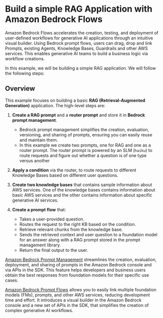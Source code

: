 # Build a simple RAG Application with Amazon Bedrock Flows 

Amazon Bedrock Flows accelerates the creation, testing, and deployment of user-defined workflows for generative AI applications through an intuitive visual builder. Using Bedrock prompt flows, users can drag, drop and link Prompts, existing Agents, Knowledge Bases, Guardrails and other AWS services. This enables generative AI teams to build a business logic via workflow creations. 

In this example, we will be building a simple RAG application. We will follow the following steps:

## Overview

This example focuses on building a basic **RAG (Retrieval-Augmented Generation)** application. The high-level steps are:

1. **Create a RAG prompt** and a **router prompt** and store it in **Bedrock prompt management**.  
   - Bedrock prompt management simplifies the creation, evaluation, versioning, and sharing of prompts, ensuring you can easily reuse and maintain them.
   - In this example we create two prompts, one for RAG and one as a router prompt. The router prompt is powered by an SLM (`haiku`) to route requests and figure
   out whether a question is of one type versus another
   
1. **Apply a condition** via the router, to route requests to different Knowledge Bases based on different user questions.

1. **Create two knowledge bases** that contains sample information about AWS services. One of the knowledge bases contains information about basic AWS services and the other contains information about specific generative AI services.

3. **Create a prompt flow** that:
   - Takes a user-provided question.
   - Routes the request to the right KB based on the condition.
   - Retrieve relevant chunks from the knowledge base.
   - Sends the retrieved context and user question to a foundation model for an answer along with a RAG prompt stored in the prompt management library.
   - Return the final output to the user.


[Amazon Bedrock Prompt Management](https://docs.aws.amazon.com/bedrock/latest/userguide/prompt-management.html) streamlines the creation, evaluation, deployment, and sharing of prompts in the Amazon Bedrock console and via APIs in the SDK. This feature helps developers and business users obtain the best responses from foundation models for their specific use cases.

[Amazon Bedrock Prompt Flows](https://docs.aws.amazon.com/bedrock/latest/userguide/flows.html) allows you to easily link multiple foundation models (FMs), prompts, and other AWS services, reducing development time and effort. It introduces a visual builder in the Amazon Bedrock console and a new set of APIs in the SDK, that simplifies the creation of complex generative AI workflows.
